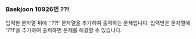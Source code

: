 ### Baekjoon 10926번 ??!

입력한 문자열 뒤에 ''??!' 문자열을 추가하여 출력하는 문제입니다. 입력받은 문자열에 '??!'을 추가하여 출력하면 문제를 해결할 수 있습니다.